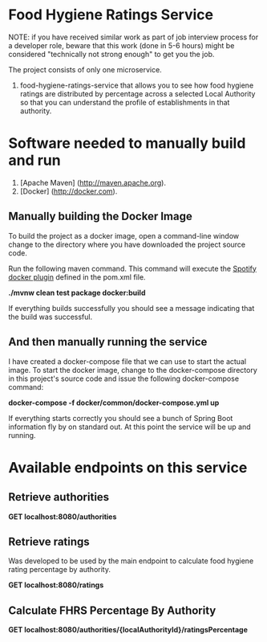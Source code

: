 # Food Hygiene Ratings Service

NOTE: if you have received similar work as part of job interview  process for a developer role, beware that this work (done in 5-6 hours) might be considered "technically not strong enough" to get you the job.

The project consists of only one microservice.

1.  food-hygiene-ratings-service that allows you to see how food hygiene ratings are distributed by percentage across a selected Local Authority so that you can understand the profile of establishments in that authority.

# Software needed to manually build and run
1.  [Apache Maven] (http://maven.apache.org).
2.  [Docker] (http://docker.com).

## Manually building the Docker Image
To build the project as a docker image, open a command-line window change to the directory where you have downloaded the project source code.

Run the following maven command. This command will execute the [Spotify docker plugin](https://github.com/spotify/docker-maven-plugin) defined in the pom.xml file.  

   **./mvnw clean test package docker:build**

If everything builds successfully you should see a message indicating that the build was successful.

## And then manually running the service

I have created a docker-compose file that we can use to start the actual image.  To start the docker image,
change to the docker-compose directory in this project's source code and issue the following docker-compose command:

   **docker-compose -f docker/common/docker-compose.yml up**

If everything starts correctly you should see a bunch of Spring Boot information fly by on standard out.  At this point the service will be up and running.

# Available endpoints on this service

## Retrieve authorities

   **GET localhost:8080/authorities**

## Retrieve ratings

Was developed to be used by the main endpoint to calculate food hygiene rating percentage by authority.

   **GET localhost:8080/ratings**

## Calculate FHRS Percentage By Authority

   **GET localhost:8080/authorities/{localAuthorityId}/ratingsPercentage**
